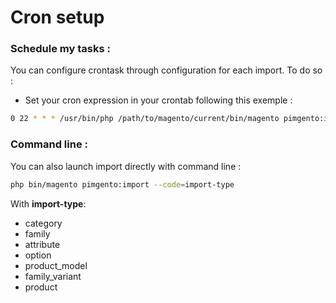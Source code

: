 # Cron setup

### Schedule my tasks :

You can configure crontask through configuration for each import. 
To do so :

*  Set your cron expression in your crontab following this exemple :
```bash
0 22 * * * /usr/bin/php /path/to/magento/current/bin/magento pimgento:import --code=import-type >> /path/to/magento/current/var/log/pimgento_import_type.cron.log`
```

### Command line :

You can also launch import directly with command line :

```bash
php bin/magento pimgento:import --code=import-type
```

With **import-type**:

* category
* family
* attribute
* option
* product_model
* family_variant
* product
